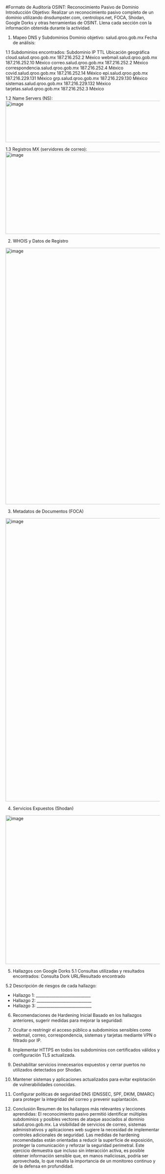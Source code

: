 #Formato de Auditoría OSINT: Reconocimiento Pasivo de Dominio
Introducción
Objetivo: Realizar un reconocimiento pasivo completo de un dominio utilizando dnsdumpster.com, centrolops.net, FOCA, Shodan, Google Dorks y otras herramientas de OSINT.
Llena cada sección con la información obtenida durante la actividad.
1. Mapeo DNS y Subdominios
Dominio objetivo: salud.qroo.gob.mx
Fecha de análisis: 

1.1 Subdominios encontrados:
Subdominio	IP	TTL	Ubicación geográfica
cloud.salud.qroo.gob.mx	187.216.252.2		México
webmail.salud.qroo.gob.mx	187.216.252.10		México
correo.salud.qroo.gob.mx	187.216.252.2		México
correspondencia.salud.qroo.gob.mx	187.216.252.4		México
covid.salud.qroo.gob.mx	187.216.252.14		México
epi.salud.qroo.gob.mx	187.216.229.131		México
grp.salud.qroo.gob.mx	187.216.229.130		México
sistemas.salud.qroo.gob.mx	187.216.229.132		México
tarjetas.salud.qroo.gob.mx	187.216.252.3		México

1.2 Name Servers (NS):
  <img width="803" height="135" alt="image" src="https://github.com/user-attachments/assets/8065dd14-e0e1-4f38-b37b-6df064387af3" />

1.3 Registros MX (servidores de correo):
 <img width="900" height="268" alt="image" src="https://github.com/user-attachments/assets/54df52fb-85c4-4457-9af3-e5e449b22caa" />

2. WHOIS y Datos de Registro
 <img width="951" height="836" alt="image" src="https://github.com/user-attachments/assets/b567a661-b86c-4ef3-b83b-fc58a4c9fcdf" />

3. Metadatos de Documentos (FOCA)
 <img width="1200" height="923" alt="image" src="https://github.com/user-attachments/assets/a959b5cc-75ee-41a1-b975-d377bfafa7c0" />

4. Servicios Expuestos (Shodan)
 <img width="900" height="485" alt="image" src="https://github.com/user-attachments/assets/ad1f7e02-3fb8-4d87-a58f-ce7b1c5af2d2" />

5. Hallazgos con Google Dorks
5.1 Consultas utilizadas y resultados encontrados:
Consulta Dork	URL/Resultado encontrado
	
	
	
	
	

5.2 Descripción de riesgos de cada hallazgo:
 - Hallazgo 1: ____________________________
 - Hallazgo 2: ____________________________
 - Hallazgo 3: ____________________________

6. Recomendaciones de Hardening Inicial
Basado en los hallazgos anteriores, sugerir medidas para mejorar la seguridad:
1.	Ocultar o restringir el acceso público a subdominios sensibles como webmail, correo, correspondencia, sistemas y tarjetas mediante VPN o filtrado por IP.
2.	Implementar HTTPS en todos los subdominios con certificados válidos y configuración TLS actualizada.
3.	Deshabilitar servicios innecesarios expuestos y cerrar puertos no utilizados detectados por Shodan.
4.	Mantener sistemas y aplicaciones actualizados para evitar explotación de vulnerabilidades conocidas.
5.	Configurar políticas de seguridad DNS (DNSSEC, SPF, DKIM, DMARC) para proteger la integridad del correo y prevenir suplantación.



7. Conclusión
Resumen de los hallazgos más relevantes y lecciones aprendidas:
El reconocimiento pasivo permitió identificar múltiples subdominios y posibles vectores de ataque asociados al dominio salud.qroo.gob.mx. La visibilidad de servicios de correo, sistemas administrativos y aplicaciones web sugiere la necesidad de implementar controles adicionales de seguridad.
Las medidas de hardening recomendadas están orientadas a reducir la superficie de exposición, proteger la comunicación y reforzar la seguridad perimetral. Este ejercicio demuestra que incluso sin interacción activa, es posible obtener información sensible que, en manos maliciosas, podría ser aprovechada, lo que resalta la importancia de un monitoreo continuo y de la defensa en profundidad.


